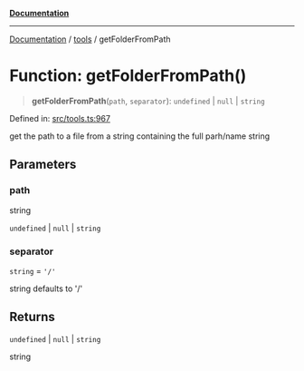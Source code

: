 [**Documentation**](../../README.md)

***

[Documentation](../../README.md) / [tools](../README.md) / getFolderFromPath

# Function: getFolderFromPath()

> **getFolderFromPath**(`path`, `separator`): `undefined` \| `null` \| `string`

Defined in: [src/tools.ts:967](https://github.com/Christian-Me/folder-to-tags-plugin/blob/1b47fd7d007d2f33409aeb5e2ff62bca31adb1cf/src/tools.ts#L967)

get the path to a file from a string containing the full parh/name string

## Parameters

### path

string

`undefined` | `null` | `string`

### separator

`string` = `'/'`

string defaults to '/'

## Returns

`undefined` \| `null` \| `string`

string
